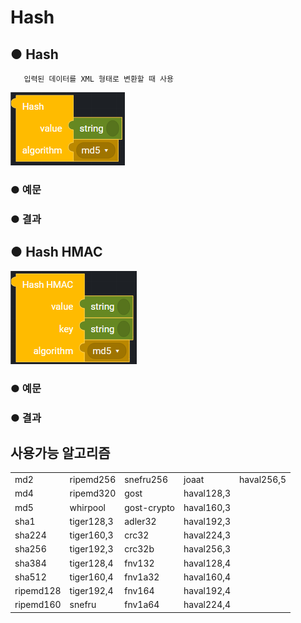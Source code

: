 # Hash

## ● Hash

       입력된 데이터를 XML 형태로 변환할 때 사용

![](../../.gitbook/assets/image%20%2854%29.png)

### ● 예문

### ● 결과

## ● Hash HMAC

![](../../.gitbook/assets/image%20%2870%29.png)

### ● 예문

### ● 결과

## 사용가능 알고리즘

|  |  |  |  |  |
| :--- | :--- | :--- | :--- | :--- |
| md2 | ripemd256 | snefru256 | joaat | haval256,5 |
| md4 | ripemd320 | gost | haval128,3 |  |
| md5 | whirpool | gost-crypto | haval160,3 |  |
| sha1 | tiger128,3 | adler32 | haval192,3 |  |
| sha224 | tiger160,3 | crc32 | haval224,3 |  |
| sha256 | tiger192,3 | crc32b | haval256,3 |  |
| sha384 | tiger128,4 | fnv132 | haval128,4 |  |
| sha512 | tiger160,4 | fnv1a32 | haval160,4 |  |
| ripemd128 | tiger192,4 | fnv164 | haval192,4 |  |
| ripemd160 | snefru | fnv1a64 | haval224,4 |  |

